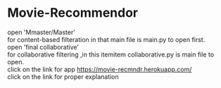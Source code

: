 # Movie-Recommendor
open 'Mmaster/Master'<br />
for content-based filteration in that main file is main.py to open first.<br />
open 'final collaborative'<br />
for collaborative filtering ,in this itemitem collaborative.py is main file to open.<br />
click on the link for app https://movie-recmndr.herokuapp.com/ <br />
click on the link for proper explanation
